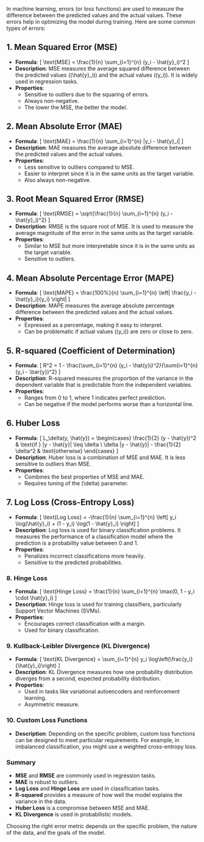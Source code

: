 In machine learning, errors (or loss functions) are used to measure the difference between the predicted values and the actual values. These errors help in optimizing the model during training. Here are some common types of errors:

## 1. **Mean Squared Error (MSE)**
   - **Formula**: 
     \[
     \text{MSE} = \frac{1}{n} \sum_{i=1}^{n} (y_i - \hat{y}_i)^2
     \]
   - **Description**: MSE measures the average squared difference between the predicted values (\(\hat{y}_i\)) and the actual values (\(y_i\)). It is widely used in regression tasks.
   - **Properties**: 
     - Sensitive to outliers due to the squaring of errors.
     - Always non-negative.
     - The lower the MSE, the better the model.

## 2. **Mean Absolute Error (MAE)**
   - **Formula**: 
     \[
     \text{MAE} = \frac{1}{n} \sum_{i=1}^{n} |y_i - \hat{y}_i|
     \]
   - **Description**: MAE measures the average absolute difference between the predicted values and the actual values.
   - **Properties**: 
     - Less sensitive to outliers compared to MSE.
     - Easier to interpret since it is in the same units as the target variable.
     - Also always non-negative.

## 3. **Root Mean Squared Error (RMSE)**
   - **Formula**: 
     \[
     \text{RMSE} = \sqrt{\frac{1}{n} \sum_{i=1}^{n} (y_i - \hat{y}_i)^2}
     \]
   - **Description**: RMSE is the square root of MSE. It is used to measure the average magnitude of the error in the same units as the target variable.
   - **Properties**: 
     - Similar to MSE but more interpretable since it is in the same units as the target variable.
     - Sensitive to outliers.

## 4. **Mean Absolute Percentage Error (MAPE)**
   - **Formula**: 
     \[
     \text{MAPE} = \frac{100\%}{n} \sum_{i=1}^{n} \left| \frac{y_i - \hat{y}_i}{y_i} \right|
     \]
   - **Description**: MAPE measures the average absolute percentage difference between the predicted values and the actual values.
   - **Properties**: 
     - Expressed as a percentage, making it easy to interpret.
     - Can be problematic if actual values (\(y_i\)) are zero or close to zero.

## 5. **R-squared (Coefficient of Determination)**
   - **Formula**: 
     \[
     R^2 = 1 - \frac{\sum_{i=1}^{n} (y_i - \hat{y}_i)^2}{\sum_{i=1}^{n} (y_i - \bar{y})^2}
     \]
   - **Description**: R-squared measures the proportion of the variance in the dependent variable that is predictable from the independent variables.
   - **Properties**: 
     - Ranges from 0 to 1, where 1 indicates perfect prediction.
     - Can be negative if the model performs worse than a horizontal line.

## 6. **Huber Loss**
   - **Formula**: 
     \[
     L_\delta(y, \hat{y}) = \begin{cases} 
     \frac{1}{2} (y - \hat{y})^2 & \text{if } |y - \hat{y}| \leq \delta \\
     \delta |y - \hat{y}| - \frac{1}{2} \delta^2 & \text{otherwise}
     \end{cases}
     \]
   - **Description**: Huber loss is a combination of MSE and MAE. It is less sensitive to outliers than MSE.
   - **Properties**: 
     - Combines the best properties of MSE and MAE.
     - Requires tuning of the \(\delta\) parameter.

## 7. **Log Loss (Cross-Entropy Loss)**
   - **Formula**: 
     \[
     \text{Log Loss} = -\frac{1}{n} \sum_{i=1}^{n} \left[ y_i \log(\hat{y}_i) + (1 - y_i) \log(1 - \hat{y}_i) \right]
     \]
   - **Description**: Log loss is used for binary classification problems. It measures the performance of a classification model where the prediction is a probability value between 0 and 1.
   - **Properties**: 
     - Penalizes incorrect classifications more heavily.
     - Sensitive to the predicted probabilities.

### 8. **Hinge Loss**
   - **Formula**: 
     \[
     \text{Hinge Loss} = \frac{1}{n} \sum_{i=1}^{n} \max(0, 1 - y_i \cdot \hat{y}_i)
     \]
   - **Description**: Hinge loss is used for training classifiers, particularly Support Vector Machines (SVMs).
   - **Properties**: 
     - Encourages correct classification with a margin.
     - Used for binary classification.

### 9. **Kullback-Leibler Divergence (KL Divergence)**
   - **Formula**: 
     \[
     \text{KL Divergence} = \sum_{i=1}^{n} y_i \log\left(\frac{y_i}{\hat{y}_i}\right)
     \]
   - **Description**: KL Divergence measures how one probability distribution diverges from a second, expected probability distribution.
   - **Properties**: 
     - Used in tasks like variational autoencoders and reinforcement learning.
     - Asymmetric measure.

### 10. **Custom Loss Functions**
   - **Description**: Depending on the specific problem, custom loss functions can be designed to meet particular requirements. For example, in imbalanced classification, you might use a weighted cross-entropy loss.

### Summary
- **MSE** and **RMSE** are commonly used in regression tasks.
- **MAE** is robust to outliers.
- **Log Loss** and **Hinge Loss** are used in classification tasks.
- **R-squared** provides a measure of how well the model explains the variance in the data.
- **Huber Loss** is a compromise between MSE and MAE.
- **KL Divergence** is used in probabilistic models.

Choosing the right error metric depends on the specific problem, the nature of the data, and the goals of the model.

